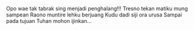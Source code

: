 Opo wae tak tabrak sing menjadi penghalang!!!
Tresno tekan matiku mung sampean
Raono muntire lehku berjuang
Kudu dadi siji ora urusa
Sampai pada tujuan Tuhan mohon ijinkan...
